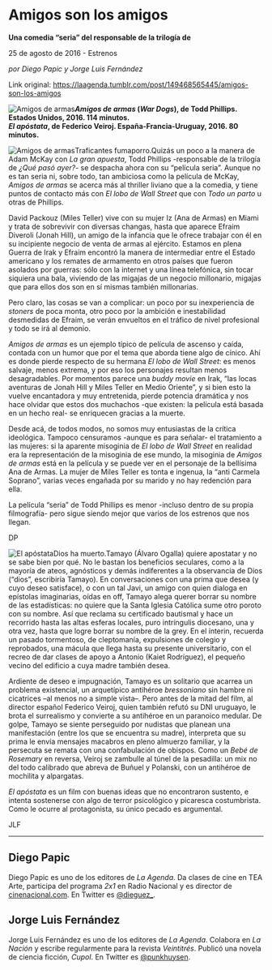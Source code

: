 # Amigos son los amigos

**Una comedia “seria” del responsable de la trilogía de**

25 de agosto de 2016 - Estrenos

_por Diego Papic y Jorge Luis Fernández_

Link original: https://laagenda.tumblr.com/post/149468565445/amigos-son-los-amigos

![Amigos de armas](https://64.media.tumblr.com/dac8f18a63869e6d6eae529e2bf23301/tumblr_inline_pk0l99LhM71t6q87u_500.jpg)***Amigos de armas* (*War Dogs*), de Todd Phillips. Estados Unidos, 2016. 114 minutos.**  
***El apóstata*, de Federico Veiroj. España-Francia-Uruguay, 2016. 80 minutos.**

![Amigos de armas](https://64.media.tumblr.com/dac8f18a63869e6d6eae529e2bf23301/tumblr_inline_pk0l99LhM71t6q87u_500.jpg)Traficantes fumaporro.Quizás un poco a la manera de Adam McKay con *La gran apuesta*, Todd Phillips -responsable de la trilogía de *¿Qué pasó ayer?*- se despacha ahora con su “película seria”. Aunque no es tan seria ni, sobre todo, tan ambiciosa como la película de McKay, *Amigos de armas* se acerca más al thriller liviano que a la comedia, y tiene puntos de contacto más con *El lobo de Wall Street* que con *Todo un parto* u otras de Phillips.

David Packouz (Miles Teller) vive con su mujer Iz (Ana de Armas) en Miami y trata de sobrevivir con diversas changas, hasta que aparece Efraim Diveroli (Jonah Hill), un amigo de la infancia que le ofrece trabajar con él en su incipiente negocio de venta de armas al ejército. Estamos en plena Guerra de Irak y Efraim encontró la manera de intermediar entre el Estado americano y los remates de armamento en otros países que fueron asolados por guerras: sólo con la internet y una línea telefónica, sin tocar siquiera una bala, viviendo de las migajas de un negocio millonario, migajas que para ellos dos son en sí mismas también millonarias.

Pero claro, las cosas se van a complicar: un poco por su inexperiencia de *stoners* de poca monta, otro poco por la ambición e inestabilidad desmedidas de Efraim, se verán envueltos en el tráfico de nivel profesional y todo se irá al demonio.

*Amigos de armas* es un ejemplo típico de película de ascenso y caída, contada con un humor que por el tema que aborda tiene algo de cínico. Ahí es donde pierde respecto de su hermana *El lobo de Wall Street*: es menos salvaje, menos extrema, y por eso los personajes resultan menos desagradables. Por momentos parece una *buddy movie* en Irak, “las locas aventuras de Jonah Hill y Miles Teller en Medio Oriente”, y si bien esto la vuelve encantadora y muy entretenida, pierde potencia dramática y nos hace olvidar que estos dos muchachos -que existen: la película está basada en un hecho real- se enriquecen gracias a la muerte.

Desde acá, de todos modos, no somos muy entusiastas de la crítica ideológica. Tampoco censuramos -aunque es para señalar- el tratamiento a las mujeres: si la aparente misoginia de *El lobo de Wall Street* en realidad era la representación de la misoginia de ese mundo, la misoginia de *Amigos de armas* está en la película y se puede ver en el personaje de la bellísima Ana de Armas. La mujer de Miles Teller es tonta e ingenua, la “anti Carmela Soprano”, varias veces engañada por su marido y no hay redención para ella.

La película “seria” de Todd Phillips es menor -incluso dentro de su propia filmografía- pero sigue siendo mejor que varios de los estrenos que nos llegan.

DP

![El apóstata](https://64.media.tumblr.com/17704cb96db348930ac758577ca4ddba/tumblr_inline_pk0l99Mbz51t6q87u_500.jpg)Dios ha muerto.Tamayo (Álvaro Ogalla) quiere apostatar y no se sabe bien por qué. No le bastan los beneficios seculares, como a la mayoría de ateos, agnósticos y demás indiferentes a la observancia de Dios (“dios”, escribiría Tamayo). En conversaciones con una prima que desea (y cuyo deseo satisface), o con un tal Javi, un amigo con quien dialoga en epístolas imaginarias, oídas en off, Tamayo alega querer borrar su nombre de las estadísticas: no quiere que la Santa Iglesia Católica sume otro poroto con su nombre. Así que reclama su certificado bautismal y hace un recorrido hasta las altas esferas locales, puro intríngulis diocesano, una y otra vez, hasta que logre borrar su nombre de la grey. En el ínterin, recuerda un pasado tormentoso, de cleptomanía, expulsiones de colegio y reprobados, una mácula que llega hasta su presente universitario, con el recreo de dar clases de apoyo a Antonio (Kaiet Rodríguez), el pequeño vecino del edificio a cuya madre también desea.

Ardiente de deseo e impugnación, Tamayo es un solitario que acarrea un problema existencial, un arquetípico antihéroe *bressoniano* sin hambre ni cicatrices –al menos no a simple vista–. Pero antes de la mitad del film, al director español Federico Veiroj, quien también refutó su DNI uruguayo, le brota el surrealismo y convierte a su antihéroe en un paranoico medular. De golpe, Tamayo se siente perseguido por nudistas que planean una manifestación (entre los que se encuentra su madre), interpreta que su prima le envía mensajes macabros en pleno almuerzo familiar, y la persecuta se remata con una confabulación de obispos. Como un *Bebé de Rosemary* en reversa, Veiroj se zambulle al túnel de la pesadilla: un mix no del todo calibrado que abreva de Buñuel y Polanski, con un antihéroe de mochilita y alpargatas.

*El apóstata* es un film con buenas ideas que no encontraron sustento, e intenta sostenerse con algo de terror psicológico y picaresca costumbrista. Como le ocurre al protagonista, su único pecado es argumental.

JLF

  




---

 Diego Papic
------------

 Diego Papic es uno de los editores de *La Agenda*. Da clases de cine en TEA Arte, participa del programa *2x1* en Radio Nacional y es director de [cinenacional.com](http://www.cinenacional.com/). En Twitter es [@dieguez\_](https://twitter.com/dieguez_). 

Jorge Luis Fernández
--------------------

 Jorge Luis Fernández es uno de los editores de *La Agenda*. Colabora en *La Nación* y escribe regularmente para la revista *Veintitrés*. Publicó una novela de ciencia ficción, *Cupol*. En Twitter es [@punkhuysen](https://twitter.com/punkhuysen). 

